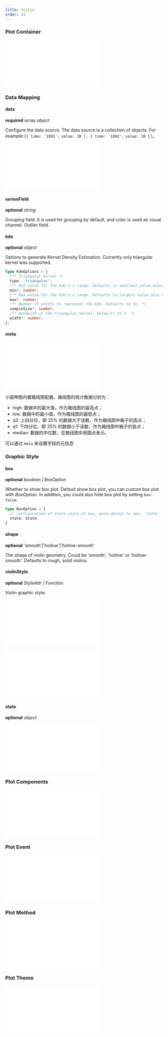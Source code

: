 ```yaml
---
title: Violin
order: 31
---
```


### Plot Container

<embed src="@/docs/common/chart-options.en.md"></embed>

### Data Mapping

#### data

<description>**required** _array object_</description>

Configure the data source. The data source is a collection of objects. For example:`[{ time: '1991'，value: 20 }, { time: '1992'，value: 20 }]`。

<embed src="@/docs/common/xy-field.en.md"></embed>

#### seriesField

<description>**optional** _string_</description>

Grouping field. It is used for grouping by default, and color is used as visual channel.
Outlier field.

#### kde

<description>**optional** _object_</description>

Options to generate Kernel Density Estimation. Currently only triangular kernel was supported.

```ts
type KdeOptions = {
  /** Triangular kernel */
  type: 'triangular';
  /** Min value for the kde's x range. Defaults to smallest value minus some threshold. */
  min?: number;
  /** Max value for the kde's x range. Defaults to largest value plus some threshold. */
  max?: number;
  /** Number of points to represent the kde. Defaults to 32. */
  sampleSize?: number;
  /** Bandwith of the triangular kernel. Defaults to 3. */
  width?: number;
};
```

#### meta

<embed src="@/docs/common/meta.en.md"></embed>

小提琴图内置箱线图配置。箱线图的统计数据分别为：

- high: 数据中的最大值，作为箱线图的最高点；
- low: 数据中的最小值，作为箱线图的最低点；
- q3: 上四分位，即 25% 的数据大于该数，作为箱线图中箱子的高点；
- q1: 下四分位，即 25% 的数据小于该数，作为箱线图中箱子的低点；
- median: 数据的中位数，在箱线图中用圆点表示。

可以通过 `meta` 来设置字段的元信息

<Playground path="more-plots/violin/demo/tooltip.ts" rid="tooltip-meta"></playground>

### Graphic Style

#### box

<description>**optional** _boolean | BoxOption_</description>

Whether to show box plot. Default show box plot, you can custom box plot with _BoxOption_. In addition, you could also hide box plot by setting `box: false`.

```ts
type BoxOption = {
  // configuration of state style of box, more detail to see: `state`
  state: State;
}
```

#### shape

<description>**optional** _'smooth'|'hollow'|'hollow-smooth'_</description>

The shape of violin geometry. Could be 'smooth', 'hollow' or 'hollow-smooth'. Defaults to rough, solid violins.

#### violinStyle

<description>**optional** _StyleAttr | Function_</description>

Violin graphic style.

<embed src="@/docs/common/shape-style.en.md"></embed>

<embed src="@/docs/common/color.en.md"></embed>

#### state

<description>**optional** _object_</description>

<embed src="@/docs/common/state-style.en.md"></embed>

### Plot Components

<embed src="@/docs/common/common-component.en.md"></embed>

### Plot Event

<embed src="@/docs/common/events.en.md"></embed>

### Plot Method

<embed src="@/docs/common/chart-methods.en.md"></embed>

### Plot Theme

<embed src="@/docs/common/theme.en.md"></embed>
